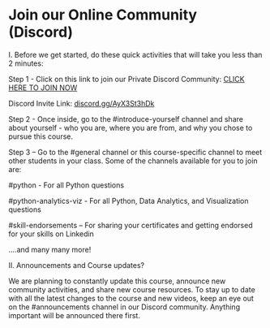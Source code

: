 # Join our Online Community (Discord)

I. Before we get started, do these quick activities that will take you less than 2 minutes:

Step 1 - Click on this link to join our Private Discord Community: [CLICK HERE TO JOIN NOW](https://discord.gg/AyX3St3hDk)

Discord Invite Link: [discord.gg/AyX3St3hDk](https://discord.gg/AyX3St3hDk)

Step 2 - Once inside, go to the #introduce-yourself channel and share about yourself - who you are, where you are from, and why you chose to pursue this course.

Step 3 – Go to the #general channel or this course-specific channel to meet other students in your class. Some of the channels available for you to join are:

#python - For all Python questions

#python-analytics-viz - For all Python, Data Analytics, and Visualization questions

#skill-endorsements – For sharing your certificates and getting endorsed for your skills on Linkedin

....and many many more!

II. Announcements and Course updates?

We are planning to constantly update this course, announce new community activities, and share new course resources. To stay up to date with all the latest changes to the course and new videos, keep an eye out on the #announcements channel in our Discord community. Anything important will be announced there first.
